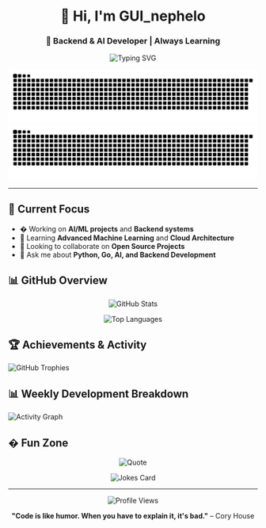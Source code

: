 <div align="center">
  
# 👋 Hi, I'm GUI_nephelo

### 🚀 Backend & AI Developer | Always Learning

<img src="https://readme-typing-svg.herokuapp.com?font=Fira+Code&pause=1000&color=36BCF7&center=true&vCenter=true&width=435&lines=Backend+Developer;AI+Enthusiast;Full+Stack+Engineer;Always+Learning+New+Things" alt="Typing SVG" />


![github-contribution-grid-snake](https://raw.githubusercontent.com/GUI-nephelo/GUI-nephelo/output/github-contribution-grid-snake.svg#gh-light-mode-only)
![github-contribution-grid-snake-dark](https://raw.githubusercontent.com/GUI-nephelo/GUI-nephelo/output/github-contribution-grid-snake-dark.svg#gh-dark-mode-only)
</div>

---

## 🎯 Current Focus

- � Working on **AI/ML projects** and **Backend systems**
- 🌱 Learning **Advanced Machine Learning** and **Cloud Architecture**
- 👯 Looking to collaborate on **Open Source Projects**
- 💬 Ask me about **Python, Go, AI, and Backend Development**

## 📊 GitHub Overview

<div align="center">
  
![GitHub Stats](https://github-readme-stats.vercel.app/api?username=GUI-nephelo&show_icons=true&theme=radical&hide_border=true&count_private=true)

![Top Languages](https://github-readme-stats.vercel.app/api/top-langs/?username=GUI-nephelo&layout=compact&theme=radical&hide_border=true&langs_count=8)

</div>

## 🏆 Achievements & Activity
![GitHub Trophies](https://github-profile-trophy.vercel.app/?username=GUI-nephelo&theme=radical&no-frame=true&no-bg=false&margin-w=4)


## 📊 Weekly Development Breakdown
![Activity Graph](https://github-readme-activity-graph.vercel.app/graph?username=GUI-nephelo&theme=react-dark&hide_border=true)
<!--START_SECTION:waka-->
<!--END_SECTION:waka-->

## � Fun Zone

<div align="center">

![Quote](https://quotes-github-readme.vercel.app/api?type=horizontal&theme=radical)

![Jokes Card](https://readme-jokes.vercel.app/api?theme=radical)

</div>

---

<div align="center">

![Profile Views](https://komarev.com/ghpvc/?username=GUI-nephelo&color=brightgreen&style=flat-square)

**"Code is like humor. When you have to explain it, it's bad."** – Cory House 

</div>
